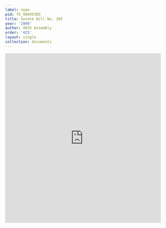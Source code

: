 ```yaml
---
label: nope
pid: fk_98845385
title: Senate Bill No. 385
year: '1909'
author: 46th Assembly
order: '425'
layout: single
collection: documents
---
```

<iframe src="https://northwestern.app.box.com/embed/s/rbukik2ubzpu6j038j8yt8hn074a1u2s?sortColumn=date&view=list" width="100%" height="550" frameborder="0" allowfullscreen webkitallowfullscreen msallowfullscreen></iframe>
